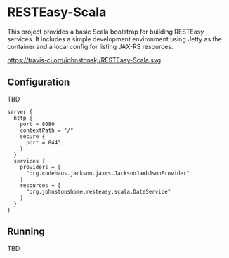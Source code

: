 # RESTEasy-Scala

This project provides a basic Scala bootstrap for building RESTEasy services. It includes a simple development environment using Jetty as the container and a local config for listing JAX-RS resources. 

https://travis-ci.org/johnstonskj/RESTEasy-Scala.svg

## Configuration

TBD

```
server {
  http {
    port = 8080
    contextPath = "/"
    secure {
      port = 8443
    }
  }
  services {
    providers = [
      "org.codehaus.jackson.jaxrs.JacksonJaxbJsonProvider"
    ]
    resources = [
      "org.johnstonshome.resteasy.scala.DateService"
    ]
  }
}
```

## Running

TBD
